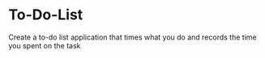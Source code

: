 # To-Do-List
Create a to-do list application that times what you do and records the time you spent on the task
